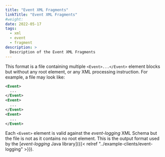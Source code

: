 ```yaml
---
title: "Event XML Fragments"
linkTitle: "Event XML Fragments"
#weight:
date: 2022-05-17
tags: 
  - xml
  - event
  - fragment
description: >
  Description of the Event XML Fragments
---
```


This format is a file containing multiple `<Event>...</Event>` element blocks but without any root element, or any XML processing instruction.
For example, a file may look like:

```xml
<Event>
  ...
</Event>
<Event>
  ...
</Event>
<Event>
  ...
</Event>
```

Each `<Evemt>` element is valid against the _event-logging_ XML Schema but the file is not as it contains no root element.
This is the output format used by the [_event-logging_ Java library]({{< relref "../example-clients/event-logging" >}}).
